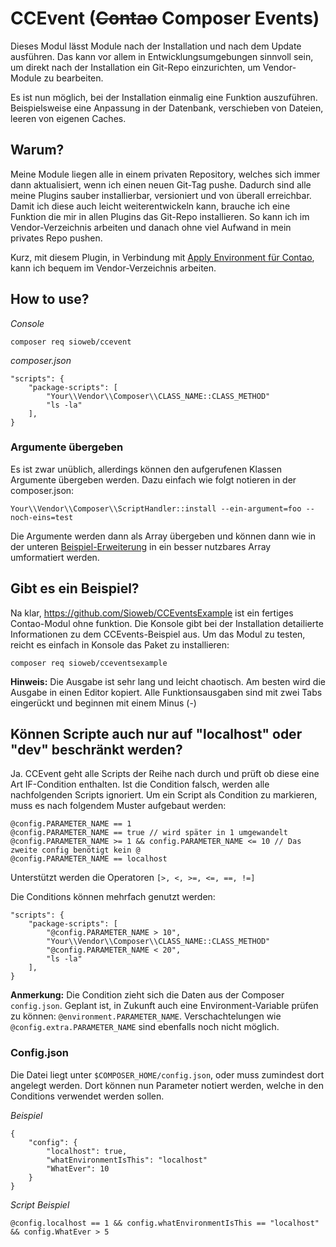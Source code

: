 # CCEvent (<del>Contao</del> Composer Events)

Dieses Modul lässt Module nach der Installation und nach dem Update ausführen. Das kann vor allem in Entwicklungsumgebungen sinnvoll sein, um direkt nach der Installation ein Git-Repo einzurichten, um Vendor-Module zu bearbeiten.

Es ist nun möglich, bei der Installation einmalig eine Funktion auszuführen. Beispielsweise eine Anpassung in der Datenbank, verschieben von Dateien, leeren von eigenen Caches.

## Warum?

Meine Module liegen alle in einem privaten Repository, welches sich immer dann aktualisiert, wenn ich einen neuen Git-Tag pushe. Dadurch sind alle meine Plugins sauber installierbar, versioniert und von überall erreichbar. Damit ich diese auch leicht weiterentwickeln kann, brauche ich eine Funktion die mir in allen Plugins das Git-Repo installieren. So kann ich im Vendor-Verzeichnis arbeiten und danach ohne viel Aufwand in mein privates Repo pushen.

Kurz, mit diesem Plugin, in Verbindung mit [Apply Environment für Contao](https://github.com/Sioweb/ApplyEnvironment), kann ich bequem im Vendor-Verzeichnis arbeiten.

## How to use?

*Console*

    composer req sioweb/ccevent

*composer.json*

    "scripts": {
        "package-scripts": [
            "Your\\Vendor\\Composer\\CLASS_NAME::CLASS_METHOD"
            "ls -la"
        ],
    }
 
### Argumente übergeben

Es ist zwar unüblich, allerdings können den aufgerufenen Klassen Argumente übergeben werden. Dazu einfach wie folgt notieren in der composer.json:

    Your\\Vendor\\Composer\\ScriptHandler::install --ein-argument=foo --noch-eins=test
    
Die Argumente werden dann als Array übergeben und können dann wie in der unteren [Beispiel-Erweiterung](https://github.com/Sioweb/CCEventsExample) in ein besser nutzbares Array umformatiert werden. 

## Gibt es ein Beispiel?

Na klar, https://github.com/Sioweb/CCEventsExample ist ein fertiges Contao-Modul ohne funktion. Die Konsole gibt bei der Installation detailierte Informationen zu dem CCEvents-Beispiel aus. Um das Modul zu testen, reicht es einfach in Konsole das Paket zu installieren:

    composer req sioweb/cceventsexample

**Hinweis:** Die Ausgabe ist sehr lang und leicht chaotisch. Am besten wird die Ausgabe in einen Editor kopiert. Alle Funktionsausgaben sind mit zwei Tabs eingerückt und beginnen mit einem Minus (-)

## Können Scripte auch nur auf "localhost" oder "dev" beschränkt werden?

Ja. CCEvent geht alle Scripts der Reihe nach durch und prüft ob diese eine Art IF-Condition enthalten. Ist die Condition falsch, werden alle nachfolgenden Scripts ignoriert. Um ein Script als Condition zu markieren, muss es nach folgendem Muster aufgebaut werden: 

    @config.PARAMETER_NAME == 1
    @config.PARAMETER_NAME == true // wird später in 1 umgewandelt
    @config.PARAMETER_NAME >= 1 && config.PARAMETER_NAME <= 10 // Das zweite config benötigt kein @
    @config.PARAMETER_NAME == localhost

Unterstützt werden die Operatoren `[>, <, >=, <=, ==, !=]`

Die Conditions können mehrfach genutzt werden:

    "scripts": {
        "package-scripts": [
            "@config.PARAMETER_NAME > 10",
            "Your\\Vendor\\Composer\\CLASS_NAME::CLASS_METHOD"
            "@config.PARAMETER_NAME < 20",
            "ls -la"
        ],
    }
    
**Anmerkung:** Die Condition zieht sich die Daten aus der Composer `config.json`. Geplant ist, in Zukunft auch eine Environment-Variable prüfen zu können: `@environment.PARAMETER_NAME`. Verschachtelungen wie `@config.extra.PARAMETER_NAME` sind ebenfalls noch nicht möglich.

### Config.json

Die Datei liegt unter `$COMPOSER_HOME/config.json`, oder muss zumindest dort angelegt werden. Dort können nun Parameter notiert werden, welche in den Conditions verwendet werden sollen.

*Beispiel*
   
    {
        "config": {
            "localhost": true,
            "whatEnvironmentIsThis": "localhost"
            "WhatEver": 10
        }
    }
    
*Script Beispiel*

    @config.localhost == 1 && config.whatEnvironmentIsThis == "localhost" && config.WhatEver > 5

